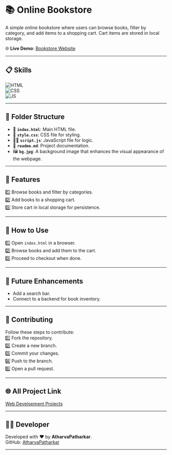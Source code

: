 # 📚 Online Bookstore

A simple online bookstore where users can browse books, filter by category, and add items to a shopping cart. Cart items are stored in local storage.

🌐 **Live Demo**: [Bookstore Website](https://atharvapatharkar.github.io/web-development-projects/Bookstore%20Website/index.html) 

---

## 📋 Skills
![HTML](https://img.shields.io/badge/html5%20-%23E34F26.svg?&style=for-the-badge&logo=html5&logoColor=white)  
![CSS](https://img.shields.io/badge/css3%20-%231572B6.svg?&style=for-the-badge&logo=css3&logoColor=white)  
![JS](https://img.shields.io/badge/javascript%20-%23323330.svg?&style=for-the-badge&logo=javascript&logoColor=%23F7DF1E)

---

## 📂 Folder Structure
- 📄 **`index.html`**: Main HTML file.  
- 🎨 **`style.css`**: CSS file for styling.  
- 🧑‍💻 **`script.js`**: JavaScript file for logic.  
- 📖 **`readme.md`**: Project documentation.
- 🖼️ **`bg.jpg`**: A background image that enhances the visual appearance of the webpage.

---

## 🌟 Features
1️⃣ Browse books and filter by categories.  
2️⃣ Add books to a shopping cart.  
3️⃣ Store cart in local storage for persistence.  

---

## 🚀 How to Use
1️⃣ Open `index.html` in a browser.  
2️⃣ Browse books and add them to the cart.  
3️⃣ Proceed to checkout when done.  

---

## 🔮 Future Enhancements
- Add a search bar.  
- Connect to a backend for book inventory.  

---

## 🤝 Contributing
Follow these steps to contribute:  
1️⃣ Fork the repository.  
2️⃣ Create a new branch.  
3️⃣ Commit your changes.  
4️⃣ Push to the branch.  
5️⃣ Open a pull request.  

---

## 🌐 All Project Link

[Web Development Projects](https://atharvapatharkar.github.io/web-development-projects/)

---

## 🧑‍💻 Developer

Developed with ❤️ by **AtharvaPatharkar**.  
GitHub: [AtharvaPatharkar](https://github.com/AtharvaPatharkar)

---